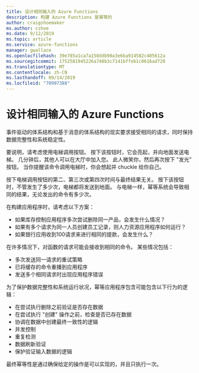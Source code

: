 ```yaml
---
title: 设计相同输入的 Azure Functions
description: 构建 Azure Functions 是幂等的
author: craigshoemaker
ms.author: cshoe
ms.date: 9/12/2019
ms.topic: article
ms.service: azure-functions
manager: gwallace
ms.openlocfilehash: 39e785a1ca7a158ddb90a3e6ba914582c405612a
ms.sourcegitcommit: 1752581945226a748b3c7141bffeb1c0616ad720
ms.translationtype: MT
ms.contentlocale: zh-CN
ms.lasthandoff: 09/14/2019
ms.locfileid: "70997388"
---
```

# <a name="designing-azure-functions-for-identical-input"></a>设计相同输入的 Azure Functions

事件驱动的体系结构和基于消息的体系结构的现实要求接受相同的请求，同时保持数据完整性和系统稳定性。

要说明，请考虑使用电梯调用按钮。 按下该按钮时，它会亮起，并向地面发送电梯。 几分钟后，其他人可以在大厅中加入您。 此人微笑你，然后再次按下 "发光" 按钮。 当你提醒该命令调用电梯时，你会想起并 chuckle 给你自己。

按下电梯调用按钮的第二、第三次或第四次时间与最终结果无关。 按下该按钮时，不管发生了多少次，电梯都将发送到地面。 与电梯一样，幂等系统会导致相同的结果，无论发出的命令有多少次。

在构建应用程序时，请考虑以下方案：

- 如果库存控制应用程序多次尝试删除同一产品，会发生什么情况？
- 如果有多个请求为同一人员创建员工记录，则人力资源应用程序如何运行？
- 如果银行应用收到100请求来进行相同的提款，会发生什么？

在许多情况下，对函数的请求可能会接收到相同的命令。 某些情况包括：

- 多次发送同一请求的重试策略
- 已将缓存的命令重播到应用程序
- 发送多个相同请求时出现应用程序错误

为了保护数据完整性和系统运行状况，幂等应用程序包含可能包含以下行为的逻辑：

- 在尝试执行删除之前验证是否存在数据
- 在尝试执行 "创建" 操作之前，检查是否已存在数据
- 协调在数据中创建最终一致性的逻辑
- 并发控制
- 重复检测
- 数据刷新验证
- 保护验证输入数据的逻辑

最终幂等性是通过确保给定的操作是可以实现的，并且只执行一次。
